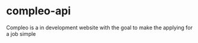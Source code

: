 # compleo-api
Compleo is a in development website with the goal to make the applying for a job simple
